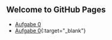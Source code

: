 ## Welcome to GitHub Pages


- [Aufgabe 0](https://github.com/Matthias404/IXD2020/blob/gh-pages/aufgabe00.html)
- [Aufgabe 0](https://github.com/Matthias404/IXD2020/blob/gh-pages/aufgabe00.html){:target="_blank"}


